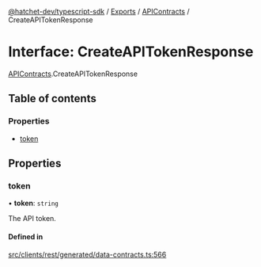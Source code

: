 [@hatchet-dev/typescript-sdk](../README.md) / [Exports](../modules.md) / [APIContracts](../modules/APIContracts.md) / CreateAPITokenResponse

# Interface: CreateAPITokenResponse

[APIContracts](../modules/APIContracts.md).CreateAPITokenResponse

## Table of contents

### Properties

- [token](APIContracts.CreateAPITokenResponse.md#token)

## Properties

### token

• **token**: `string`

The API token.

#### Defined in

[src/clients/rest/generated/data-contracts.ts:566](https://github.com/hatchet-dev/hatchet/blob/af21f67/typescript-sdk/src/clients/rest/generated/data-contracts.ts#L566)
